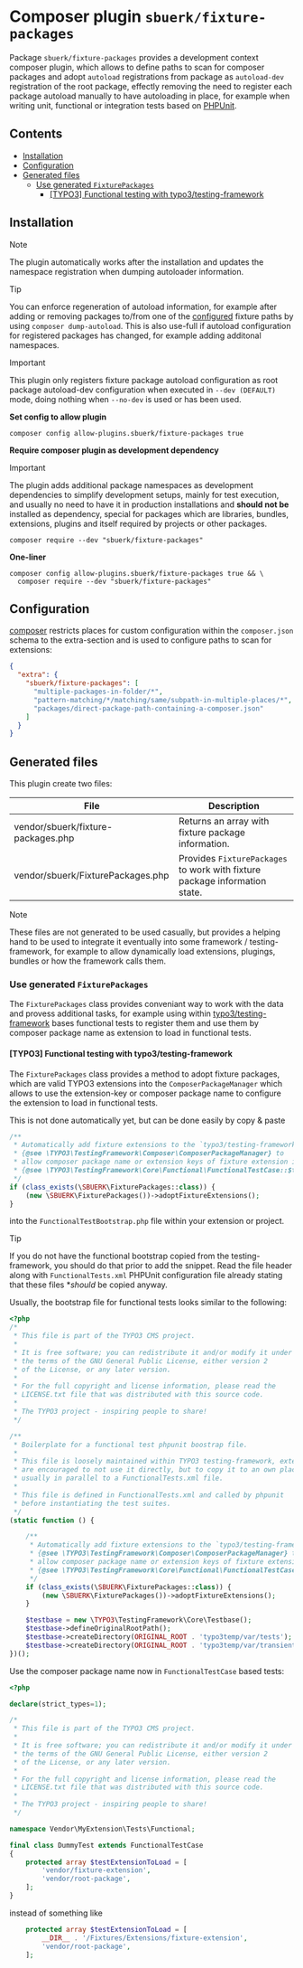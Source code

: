 # Composer plugin `sbuerk/fixture-packages`

Package `sbuerk/fixture-packages` provides a development context composer plugin,
which allows to define paths to scan for composer packages and adopt `autoload`
registrations from package as `autoload-dev` registration of the root package,
effectly removing the need to register each package autoload manually to have
autoloading in place, for example when writing unit, functional or integration
tests based on [PHPUnit](https://github.com/sebastianbergmann/phpunit).

## Contents

- [Installation](#installation)
- [Configuration](#configuration)
- [Generated files](#generated-files)
  - [Use generated `FixturePackages`](#use-generated-fixturepackages)
    - [[TYPO3] Functional testing with typo3/testing-framework](#typo3-functional-testing-with-typo3testing-framework)

## Installation

> [!NOTE]
> The plugin automatically works after the installation and updates the namespace
> registration when dumping autoloader information.

> [!TIP]
> You can enforce regeneration of autoload information, for example after adding
> or removing packages to/from one of the [configured](#Configuration) fixture
> paths by using `composer dump-autoload`. This is also use-full if autoload
> configuration for registered packages has changed, for example adding additonal
> namespaces.

> [!IMPORTANT]
> This plugin only registers fixture package autoload configuration as root package
> autoload-dev configuration when executed in `--dev (DEFAULT)` mode, doing nothing
> when `--no-dev` is used or has been used.

**Set config to allow plugin**

```shell
composer config allow-plugins.sbuerk/fixture-packages true
```

**Require composer plugin as development dependency**

> [!IMPORTANT]
> The plugin adds additional package namespaces as development dependencies to
> simplify development setups, mainly for test execution, and usually no need
> to have it in production installations and **should not be** installed as
> dependency, special for packages which are libraries, bundles, extensions,
> plugins and itself required by projects or other packages.

```shell
composer require --dev "sbuerk/fixture-packages"
```

**One-liner**

```shell
composer config allow-plugins.sbuerk/fixture-packages true && \
  composer require --dev "sbuerk/fixture-packages"
```

## Configuration

[composer](https://getcomposer.org) restricts places for custom configuration within the `composer.json`
schema to the extra-section and is used to configure paths to scan for extensions:

```json
{
  "extra": {
    "sbuerk/fixture-packages": [
      "multiple-packages-in-folder/*",
      "pattern-matching/*/matching/same/subpath-in-multiple-places/*",
      "packages/direct-package-path-containing-a-composer.json"
    ]
  }
}
```

## Generated files

This plugin create two files:

| File                               | Description                                                                |
|------------------------------------|----------------------------------------------------------------------------|
| vendor/sbuerk/fixture-packages.php | Returns an array with fixture package information.                         |
| vendor/sbuerk/FixturePackages.php  | Provides `FixturePackages` to work with fixture package information state. |

> [!NOTE]
> These files are not generated to be used casually, but provides
> a helping hand to be used to integrate it eventually into some
> framework / testing-framework, for example to allow dynamically
> load extensions, plugings, bundles or how the framework calls
> them.

### Use generated `FixturePackages`

The `FixturePackages` class provides conveniant way to work with
the data and provess additional tasks, for example using within
[typo3/testing-framework](https://github.com/typo3/testing-framework)
bases functional tests to register them and use them by composer
package name as extension to load in functional tests.

#### [TYPO3] Functional testing with typo3/testing-framework

The `FixturePackages` class provides a method to adopt fixture packages,
which are valid TYPO3 extensions into the `ComposerPackageManager` which
allows to use the extension-key or composer package name to configure the
extension to load in functional tests.

This is not done automatically yet, but can be done easily by copy & paste

```php
/**
 * Automatically add fixture extensions to the `typo3/testing-framework`
 * {@see \TYPO3\TestingFramework\Composer\ComposerPackageManager} to
 * allow composer package name or extension keys of fixture extension in
 * {@see \TYPO3\TestingFramework\Core\Functional\FunctionalTestCase::$testExtensionToLoad}.
 */
if (class_exists(\SBUERK\FixturePackages::class)) {
    (new \SBUERK\FixturePackages())->adoptFixtureExtensions();
}
```

into the `FunctionalTestBootstrap.php` file within your extension or project.

> [!TIP]
> If you do not have the functional bootstrap copied from the testing-framework,
> you should do that prior to add the snippet. Read the file header along with
> `FunctionalTests.xml` PHPUnit configuration file already stating that these
> files **should* be copied anyway.

Usually, the bootstrap file for functional tests looks similar to the following:

```php
<?php 
/*
 * This file is part of the TYPO3 CMS project.
 *
 * It is free software; you can redistribute it and/or modify it under
 * the terms of the GNU General Public License, either version 2
 * of the License, or any later version.
 *
 * For the full copyright and license information, please read the
 * LICENSE.txt file that was distributed with this source code.
 *
 * The TYPO3 project - inspiring people to share!
 */

/**
 * Boilerplate for a functional test phpunit boostrap file.
 *
 * This file is loosely maintained within TYPO3 testing-framework, extensions
 * are encouraged to not use it directly, but to copy it to an own place,
 * usually in parallel to a FunctionalTests.xml file.
 *
 * This file is defined in FunctionalTests.xml and called by phpunit
 * before instantiating the test suites.
 */
(static function () {

    /**
     * Automatically add fixture extensions to the `typo3/testing-framework`
     * {@see \TYPO3\TestingFramework\Composer\ComposerPackageManager} to
     * allow composer package name or extension keys of fixture extension in
     * {@see \TYPO3\TestingFramework\Core\Functional\FunctionalTestCase::$testExtensionToLoad}.
     */
    if (class_exists(\SBUERK\FixturePackages::class)) {
        (new \SBUERK\FixturePackages())->adoptFixtureExtensions();
    }

    $testbase = new \TYPO3\TestingFramework\Core\Testbase();
    $testbase->defineOriginalRootPath();
    $testbase->createDirectory(ORIGINAL_ROOT . 'typo3temp/var/tests');
    $testbase->createDirectory(ORIGINAL_ROOT . 'typo3temp/var/transient');
})();
```

Use the composer package name now in `FunctionalTestCase` based tests:

```php
<?php

declare(strict_types=1);

/*
 * This file is part of the TYPO3 CMS project.
 *
 * It is free software; you can redistribute it and/or modify it under
 * the terms of the GNU General Public License, either version 2
 * of the License, or any later version.
 *
 * For the full copyright and license information, please read the
 * LICENSE.txt file that was distributed with this source code.
 *
 * The TYPO3 project - inspiring people to share!
 */

namespace Vendor\MyExtension\Tests\Functional;

final class DummyTest extends FunctionalTestCase
{
    protected array $testExtensionToLoad = [
        'vendor/fixture-extension',
        'vendor/root-package',
    ];
}
```

instead of something like 

```php
    protected array $testExtensionToLoad = [
        __DIR__ . '/Fixtures/Extensions/fixture-extension',        
        'vendor/root-package',
    ];
```
